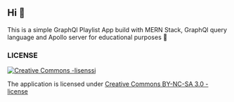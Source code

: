 ## Hi 🥰

This is a simple GraphQl Playlist App build with MERN Stack, GraphQl query language and Apollo server for educational purposes 💖

### LICENSE

<a rel="license" href="http://creativecommons.org/licenses/by-nc-sa/3.0/">
  <img alt="Creative Commons -lisenssi" style="border-width:0" src="https://i.creativecommons.org/l/by-nc-sa/3.0/88x31.png"
  />
</a>

The application is licensed under
<a rel="license" href="http://creativecommons.org/licenses/by-nc-sa/3.0/">Creative Commons BY-NC-SA 3.0 -license</a>
